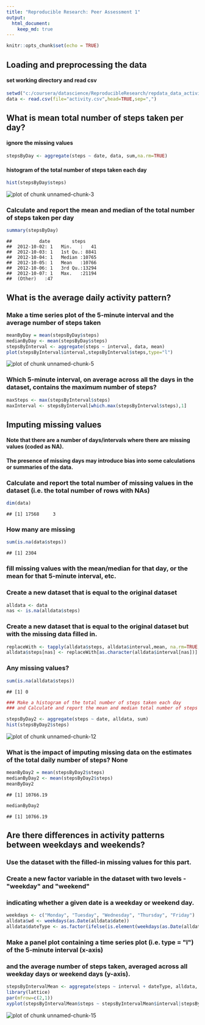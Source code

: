 ```yaml
---
title: "Reproducible Research: Peer Assessment 1"
output: 
  html_document:
    keep_md: true
---
```



```r
knitr::opts_chunk$set(echo = TRUE)
```

## Loading and preprocessing the data
#### set working directory and read csv

```r
setwd("c:/coursera/datascience/ReproducibleResearch/repdata_data_activity")
data <- read.csv(file="activity.csv",head=TRUE,sep=",")
```

## What is mean total number of steps taken per day?
#### ignore the missing values 

```r
stepsByDay <- aggregate(steps ~ date, data, sum,na.rm=TRUE)
```

#### histogram of the total number of steps taken each day

```r
hist(stepsByDay$steps)
```

![plot of chunk unnamed-chunk-3](figure/unnamed-chunk-3-1.png)

### Calculate and report the mean and median of the total number of steps taken per day

```r
summary(stepsByDay)
```

```
##          date        steps      
##  2012-10-02: 1   Min.   :   41  
##  2012-10-03: 1   1st Qu.: 8841  
##  2012-10-04: 1   Median :10765  
##  2012-10-05: 1   Mean   :10766  
##  2012-10-06: 1   3rd Qu.:13294  
##  2012-10-07: 1   Max.   :21194  
##  (Other)   :47
```

## What is the average daily activity pattern?
### Make a time series plot of the 5-minute interval and the average number of steps taken

```r
meanByDay = mean(stepsByDay$steps)
medianByDay <- mean(stepsByDay$steps)
stepsByInterval <- aggregate(steps ~ interval, data, mean)
plot(stepsByInterval$interval,stepsByInterval$steps,type="l")
```

![plot of chunk unnamed-chunk-5](figure/unnamed-chunk-5-1.png)
### Which 5-minute interval, on average across all the days in the dataset, contains the maximum number of steps?

```r
maxSteps <- max(stepsByInterval$steps)
maxInterval <- stepsByInterval[which.max(stepsByInterval$steps),1]
```

## Imputing missing values
#### Note that there are a number of days/intervals where there are missing values (coded as NA). 
#### The presence of missing days may introduce bias into some calculations or summaries of the data.
### Calculate and report the total number of missing values in the dataset (i.e. the total number of rows with NAs)

```r
dim(data)
```

```
## [1] 17568     3
```
### How many are missing

```r
sum(is.na(data$steps))
```

```
## [1] 2304
```
### fill missing values with the mean/median for that day, or the mean for that 5-minute interval, etc.
### Create a new dataset that is equal to the original dataset 

```r
alldata <- data
nas <- is.na(alldata$steps)
```
### Create a new dataset that is equal to the original dataset but with the missing data filled in.

```r
replaceWith <- tapply(alldata$steps, alldata$interval,mean, na.rm=TRUE, simplify=TRUE)
alldata$steps[nas] <- replaceWith[as.character(alldata$interval[nas])]
```
### Any missing values?

```r
sum(is.na(alldata$steps))
```

```
## [1] 0
```

```r
### Make a histogram of the total number of steps taken each day 
### and Calculate and report the mean and median total number of steps taken per day. 
```

```r
stepsByDay2 <- aggregate(steps ~ date, alldata, sum)
hist(stepsByDay2$steps)
```

![plot of chunk unnamed-chunk-12](figure/unnamed-chunk-12-1.png)

### What is the impact of imputing missing data on the estimates of the total daily number of steps? None

```r
meanByDay2 = mean(stepsByDay2$steps)
medianByDay2 <- mean(stepsByDay2$steps)
meanByDay2
```

```
## [1] 10766.19
```

```r
medianByDay2
```

```
## [1] 10766.19
```

## Are there differences in activity patterns between weekdays and weekends?
### Use the dataset with the filled-in missing values for this part.
### Create a new factor variable in the dataset with two levels - "weekday" and "weekend" 
### indicating whether a given date is a weekday or weekend day.

```r
weekdays <- c("Monday", "Tuesday", "Wednesday", "Thursday", "Friday")
alldata$wd <- weekdays(as.Date(alldata$date))
alldata$dateType <- as.factor(ifelse(is.element(weekdays(as.Date(alldata$date)),weekdays), "Weekday", "Weekend"))
```

### Make a panel plot containing a time series plot (i.e. type = "l") of the 5-minute interval (x-axis) 
### and the average number of steps taken, averaged across all weekday days or weekend days (y-axis). 

```r
stepsByIntervalMean <- aggregate(steps ~ interval + dateType, alldata, mean)
library(lattice)
par(mfrow=c(2,1))
xyplot(stepsByIntervalMean$steps ~ stepsByIntervalMean$interval|stepsByIntervalMean$dateType, main="Average Steps per Day by Interval", type="l",layout=c(1,2))
```

![plot of chunk unnamed-chunk-15](figure/unnamed-chunk-15-1.png)


